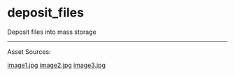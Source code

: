 # deposit_files
Deposit files into mass storage


---
Asset Sources:

[image1.jpg](https://flic.kr/p/cVXEtW)
[image2.jpg](https://flic.kr/p/83QgSg)
[image3.jpg](https://flic.kr/p/QJ4NT)
